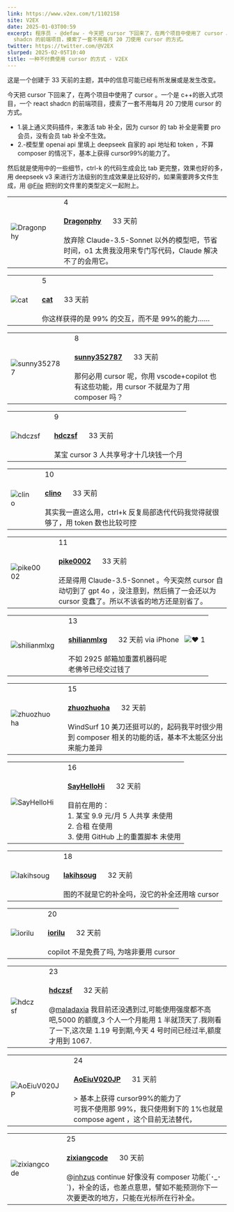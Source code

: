 ```yaml
---
link: https://www.v2ex.com/t/1102158
site: V2EX
date: 2025-01-03T00:59
excerpt: 程序员 - @defaw - 今天把 cursor 下回来了，在两个项目中使用了 cursor 。一个是 c++的嵌入式项目，一个 react
  shadcn 的前端项目，摸索了一套不用每月 20 刀使用 cursor 的方式。
twitter: https://twitter.com/@V2EX
slurped: 2025-02-05T10:40
title: 一种不付费使用 cursor 的方式 - V2EX
---
```


这是一个创建于 33 天前的主题，其中的信息可能已经有所发展或是发生改变。

今天把 cursor 下回来了，在两个项目中使用了 cursor 。一个是 c++的嵌入式项目，一个 react shadcn 的前端项目，摸索了一套不用每月 20 刀使用 cursor 的方式。

- 1.装上通义灵码插件，来激活 tab 补全，因为 cursor 的 tab 补全是需要 pro 会员，没有会员 tab 补全不生效。
- 2.-模型里 openai api 里填上 deepseek 自家的 api 地址和 token ，不算 composer 的情况下，基本上获得 cursor99%的能力了。

然后就是使用中的一些细节，ctrl-k 的代码生成会比 tab 更完整，效果也好的多，用 deepseek v3 来进行方法级别的生成效果是比较好的，如果需要跨多文件生成，用 @[File](https://www.v2ex.com/member/File) 把别的文件里的类型定义一起附上。

|   |   |   |
|---|---|---|
|![Dragonphy](https://cdn.v2ex.com/avatar/4dd8/adbe/473553_normal.png?m=1658504639)||4<br><br>**[Dragonphy](https://www.v2ex.com/member/Dragonphy)**      33 天前<br><br>放弃除 Claude-3.5-Sonnet 以外的模型吧，节省时间，o1 太贵我没用来专门写代码，Claude 解决不了的会用它。|

|   |   |   |
|---|---|---|
|![cat](https://cdn.v2ex.com/avatar/eac6/547c/84153_normal.png?m=1710513126)||5<br><br>**[cat](https://www.v2ex.com/member/cat)**      33 天前<br><br>你这样获得的是 99% 的交互，而不是 99%的能力……|

|   |   |   |
|---|---|---|
|![sunny352787](https://cdn.v2ex.com/gravatar/90a5a461f39a0070fa05d261cc75834d?s=48&d=retro)||8<br><br>**[sunny352787](https://www.v2ex.com/member/sunny352787)**      33 天前<br><br>那何必用 cursor 呢，你用 vscode+copilot 也有这些功能，用 cursor 不就是为了用 composer 吗？|

|   |   |   |
|---|---|---|
|![hdczsf](https://cdn.v2ex.com/gravatar/24b0eb05c14a2b7357663392fedea457?s=48&d=retro)||9<br><br>**[hdczsf](https://www.v2ex.com/member/hdczsf)**      33 天前<br><br>某宝 cursor 3 人共享号才十几块钱一个月|

|   |   |   |
|---|---|---|
|![clino](https://cdn.v2ex.com/avatar/6c1d/a886/1368_normal.png?m=1335068029)||10<br><br>**[clino](https://www.v2ex.com/member/clino)**      33 天前<br><br>其实我一直这么用，ctrl+k 反复局部迭代代码我觉得就很够了，用 token 数也比较可控|

|   |   |   |
|---|---|---|
|![pike0002](https://cdn.v2ex.com/avatar/04e8/ac9a/193076_normal.png?m=1735537499)||11<br><br>**[pike0002](https://www.v2ex.com/member/pike0002)**      33 天前<br><br>还是得用 Claude-3.5-Sonnet 。今天突然 cursor 自动切到了 gpt 4o ，没注意到，然后搞了一会还以为 cursor 变蠢了。所以不该省的地方还是别省了。|

|   |   |   |
|---|---|---|
|![shilianmlxg](https://cdn.v2ex.com/avatar/05ba/0783/363963_normal.png?m=1715864297)||13<br><br>**[shilianmlxg](https://www.v2ex.com/member/shilianmlxg)**      32 天前 via iPhone   ![❤️](https://www.v2ex.com/static/img/heart_neue_red.png?v=16ec2dd0a880be6edda1e4a2e35754b3) 1<br><br>不如 2925 邮箱加重置机器码呢  <br>老佛爷已经交过钱了|

|   |   |   |
|---|---|---|
|![zhuozhuoha](https://cdn.v2ex.com/gravatar/0efa1ac080e795f50864e9c48a9d45d5?s=48&d=retro)||15<br><br>**[zhuozhuoha](https://www.v2ex.com/member/zhuozhuoha)**      32 天前<br><br>WindSurf 10 美刀还挺可以的，起码我平时很少用到 composer 相关的功能的话，基本不太能区分出来能力差异|

|   |   |   |
|---|---|---|
|![SayHelloHi](https://cdn.v2ex.com/avatar/d961/3cd9/563553_normal.png?m=1728892808)||16<br><br>**[SayHelloHi](https://www.v2ex.com/member/SayHelloHi)**      32 天前<br><br>目前在用的：  <br>1. 某宝 9.9 元/月 5 人共享 未使用  <br>2. 合租 在使用  <br>3. 使用 GitHub 上的重置脚本 未使用|

|   |   |   |
|---|---|---|
|![Iakihsoug](https://cdn.v2ex.com/avatar/d2e6/bc1d/168878_normal.png?m=1720767828)||18<br><br>**[Iakihsoug](https://www.v2ex.com/member/Iakihsoug)**      32 天前<br><br>图的不就是它的补全吗，没它的补全还用啥 cursor|

|   |   |   |
|---|---|---|
|![iorilu](https://cdn.v2ex.com/avatar/7121/0eb9/222090_normal.png?m=1726796040)||20<br><br>**[iorilu](https://www.v2ex.com/member/iorilu)**      32 天前<br><br>copilot 不是免费了吗, 为啥非要用 cursor|

|   |   |   |
|---|---|---|
|![hdczsf](https://cdn.v2ex.com/gravatar/24b0eb05c14a2b7357663392fedea457?s=48&d=retro)||23<br><br>**[hdczsf](https://www.v2ex.com/member/hdczsf)**      32 天前<br><br>@[maladaxia](https://www.v2ex.com/member/maladaxia) 我目前还没遇到过,可能使用强度都不高吧,5000 的额度,3 个人一个月能用 1 半就顶天了.我刚看了一下,这次是 1.19 号到期,今天 4 号时间已经过半,额度才用到 1067.|

|   |   |   |
|---|---|---|
|![AoEiuV020JP](https://cdn.v2ex.com/avatar/0ad7/2c6c/626874_normal.png?m=1716779343)||24<br><br>**[AoEiuV020JP](https://www.v2ex.com/member/AoEiuV020JP)**      31 天前<br><br>> 基本上获得 cursor99%的能力了  <br>可我不使用那 99%，我只使用剩下的 1%也就是 compose agent ，这个目前无法替代，|

|   |   |   |
|---|---|---|
|![zixiangcode](https://cdn.v2ex.com/gravatar/acdf698fafe064e9762b65a3bfaeb3cc?s=48&d=retro)||25<br><br>**[zixiangcode](https://www.v2ex.com/member/zixiangcode)**      30 天前<br><br>@[inhzus](https://www.v2ex.com/member/inhzus) continue 好像没有 composer 功能(´･_･`)，补全的话，也差点意思，譬如不能预测你下一次要更改的地方，只能在光标所在行补全。|